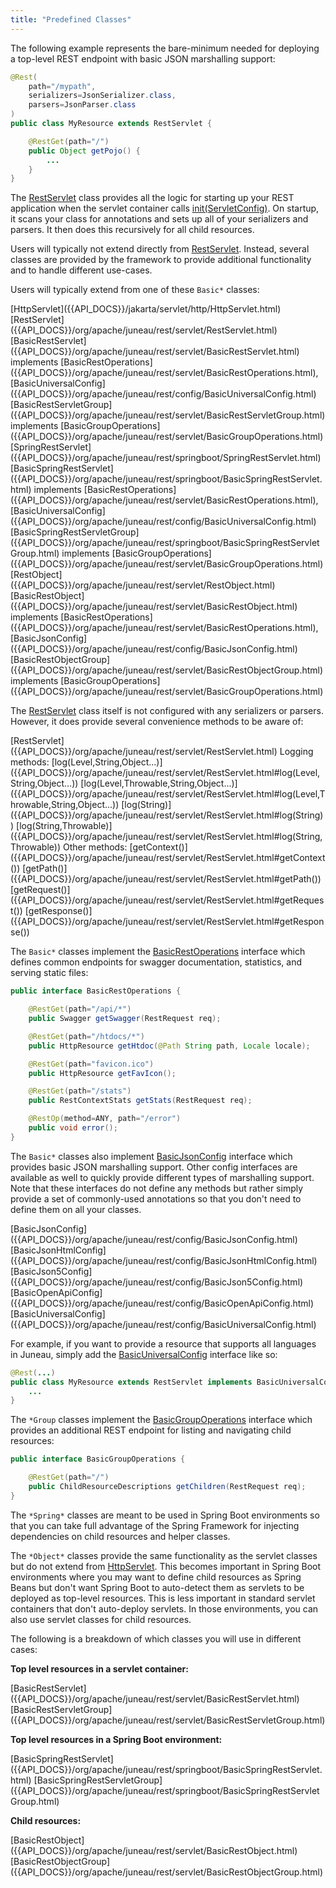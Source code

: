 ```yaml
---
title: "Predefined Classes"
---
```


The following example represents the bare-minimum needed for deploying a top-level REST endpoint with basic JSON marshalling support:

```java
@Rest(
    path="/mypath",
    serializers=JsonSerializer.class,
    parsers=JsonParser.class
)
public class MyResource extends RestServlet {

    @RestGet(path="/")
    public Object getPojo() {
        ...
    }
}
```

The [RestServlet]({{API_DOCS}}/org/apache/juneau/rest/servlet/RestServlet.html) class provides all the logic for starting up your REST application when the servlet container calls [init(ServletConfig)]({{API_DOCS}}/org/apache/juneau/rest/servlet/RestServlet.html#init(ServletConfig)).
On startup, it scans your class for annotations and sets up all of your serializers and parsers.
It then does this recursively for all child resources.

Users will typically not extend directly from [RestServlet]({{API_DOCS}}/org/apache/juneau/rest/servlet/RestServlet.html).
Instead, several classes are provided by the framework to provide additional functionality and to handle different use-cases.

Users will typically extend from one of these `Basic*` classes:

<tree>
<node-0><java-class>[HttpServlet]({{API_DOCS}}/jakarta/servlet/http/HttpServlet.html)</java-class></node-0>
<node-1><java-class>[RestServlet]({{API_DOCS}}/org/apache/juneau/rest/servlet/RestServlet.html)</java-class></node-1>
<node-2><java-class>[BasicRestServlet]({{API_DOCS}}/org/apache/juneau/rest/servlet/BasicRestServlet.html)</java-class> implements [BasicRestOperations]({{API_DOCS}}/org/apache/juneau/rest/servlet/BasicRestOperations.html), [BasicUniversalConfig]({{API_DOCS}}/org/apache/juneau/rest/config/BasicUniversalConfig.html)</node-2>
<node-3><java-class>[BasicRestServletGroup]({{API_DOCS}}/org/apache/juneau/rest/servlet/BasicRestServletGroup.html)</java-class> implements [BasicGroupOperations]({{API_DOCS}}/org/apache/juneau/rest/servlet/BasicGroupOperations.html)</node-3>
<node-2><java-class>[SpringRestServlet]({{API_DOCS}}/org/apache/juneau/rest/springboot/SpringRestServlet.html)</java-class></node-2>
<node-3><java-class>[BasicSpringRestServlet]({{API_DOCS}}/org/apache/juneau/rest/springboot/BasicSpringRestServlet.html)</java-class> implements [BasicRestOperations]({{API_DOCS}}/org/apache/juneau/rest/servlet/BasicRestOperations.html), [BasicUniversalConfig]({{API_DOCS}}/org/apache/juneau/rest/config/BasicUniversalConfig.html)</node-3>
<node-4><java-class>[BasicSpringRestServletGroup]({{API_DOCS}}/org/apache/juneau/rest/springboot/BasicSpringRestServletGroup.html)</java-class> implements [BasicGroupOperations]({{API_DOCS}}/org/apache/juneau/rest/servlet/BasicGroupOperations.html)</node-4>
<node-0><java-class>[RestObject]({{API_DOCS}}/org/apache/juneau/rest/servlet/RestObject.html)</java-class></node-0>
<node-1><java-class>[BasicRestObject]({{API_DOCS}}/org/apache/juneau/rest/servlet/BasicRestObject.html)</java-class> implements [BasicRestOperations]({{API_DOCS}}/org/apache/juneau/rest/servlet/BasicRestOperations.html), [BasicJsonConfig]({{API_DOCS}}/org/apache/juneau/rest/config/BasicJsonConfig.html)</node-1>
<node-2><java-class>[BasicRestObjectGroup]({{API_DOCS}}/org/apache/juneau/rest/servlet/BasicRestObjectGroup.html)</java-class> implements [BasicGroupOperations]({{API_DOCS}}/org/apache/juneau/rest/servlet/BasicGroupOperations.html)</node-2>
</tree>

The [RestServlet]({{API_DOCS}}/org/apache/juneau/rest/servlet/RestServlet.html) class itself is not configured with any serializers or parsers.
However, it does provide several convenience methods to be aware of:

<tree>
<node-0><java-class>[RestServlet]({{API_DOCS}}/org/apache/juneau/rest/servlet/RestServlet.html)</java-class></node-0>
<node-1>Logging methods:</node-1>
<node-2><java-method>[log(Level,String,Object...)]({{API_DOCS}}/org/apache/juneau/rest/servlet/RestServlet.html#log(Level,String,Object...))</java-method></node-2>
<node-2><java-method>[log(Level,Throwable,String,Object...)]({{API_DOCS}}/org/apache/juneau/rest/servlet/RestServlet.html#log(Level,Throwable,String,Object...))</java-method></node-2>
<node-2><java-method>[log(String)]({{API_DOCS}}/org/apache/juneau/rest/servlet/RestServlet.html#log(String))</java-method></node-2>
<node-2><java-method>[log(String,Throwable)]({{API_DOCS}}/org/apache/juneau/rest/servlet/RestServlet.html#log(String,Throwable))</java-method></node-2>
<node-1>Other methods:</node-1>
<node-2><java-method>[getContext()]({{API_DOCS}}/org/apache/juneau/rest/servlet/RestServlet.html#getContext())</java-method></node-2>
<node-2><java-method>[getPath()]({{API_DOCS}}/org/apache/juneau/rest/servlet/RestServlet.html#getPath())</java-method></node-2>
<node-2><java-method>[getRequest()]({{API_DOCS}}/org/apache/juneau/rest/servlet/RestServlet.html#getRequest())</java-method></node-2>
<node-2><java-method>[getResponse()]({{API_DOCS}}/org/apache/juneau/rest/servlet/RestServlet.html#getResponse())</java-method></node-2>
</tree>

The `Basic*` classes implement the [BasicRestOperations]({{API_DOCS}}/org/apache/juneau/rest/servlet/BasicRestOperations.html) interface which defines common endpoints for swagger documentation, statistics, and serving static files:

```java
public interface BasicRestOperations {

    @RestGet(path="/api/*")
    public Swagger getSwagger(RestRequest req);

    @RestGet(path="/htdocs/*")
    public HttpResource getHtdoc(@Path String path, Locale locale);

    @RestGet(path="favicon.ico")
    public HttpResource getFavIcon();

    @RestGet(path="/stats")
    public RestContextStats getStats(RestRequest req);

    @RestOp(method=ANY, path="/error")
    public void error();
}
```

The `Basic*` classes also implement [BasicJsonConfig]({{API_DOCS}}/org/apache/juneau/rest/config/BasicJsonConfig.html) interface which provides basic JSON marshalling support.
Other config interfaces are available as well to quickly provide different types of marshalling support.
Note that these interfaces do not define any methods but rather simply provide a set of commonly-used annotations so that you don't need to define them on all your classes.

<tree>
<node-0><java-interface>[BasicJsonConfig]({{API_DOCS}}/org/apache/juneau/rest/config/BasicJsonConfig.html)</java-interface></node-0>
<node-0><java-interface>[BasicJsonHtmlConfig]({{API_DOCS}}/org/apache/juneau/rest/config/BasicJsonHtmlConfig.html)</java-interface></node-0>
<node-0><java-interface>[BasicJson5Config]({{API_DOCS}}/org/apache/juneau/rest/config/BasicJson5Config.html)</java-interface></node-0>
<node-0><java-interface>[BasicOpenApiConfig]({{API_DOCS}}/org/apache/juneau/rest/config/BasicOpenApiConfig.html)</java-interface></node-0>
<node-0><java-interface>[BasicUniversalConfig]({{API_DOCS}}/org/apache/juneau/rest/config/BasicUniversalConfig.html)</java-interface></node-0>
</tree>

For example, if you want to provide a resource that supports all languages in Juneau, simply add the [BasicUniversalConfig]({{API_DOCS}}/org/apache/juneau/rest/config/BasicUniversalConfig.html) interface like so:

```java
@Rest(...)
public class MyResource extends RestServlet implements BasicUniversalConfig {
    ...
}
```

The `*Group` classes implement the [BasicGroupOperations]({{API_DOCS}}/org/apache/juneau/rest/servlet/BasicGroupOperations.html) interface which provides an additional REST endpoint for listing and navigating child resources:

```java
public interface BasicGroupOperations {

    @RestGet(path="/")
    public ChildResourceDescriptions getChildren(RestRequest req);
}
```

The `*Spring*` classes are meant to be used in Spring Boot environments so that you can take full advantage of the Spring Framework for injecting dependencies on child resources and helper classes.

The `*Object*` classes provide the same functionality as the servlet classes but do not extend from [HttpServlet]({{API_DOCS}}/jakarta/servlet/http/HttpServlet.html).
This becomes important in Spring Boot environments where you may want to define child resources as Spring Beans but don't want Spring Boot to auto-detect them as servlets to be deployed as top-level resources.
This is less important in standard servlet containers that don't auto-deploy servlets.
In those environments, you can also use servlet classes for child resources.

The following is a breakdown of which classes you will use in different cases:

**Top level resources in a servlet container:**

<tree>
<node-0><java-class>[BasicRestServlet]({{API_DOCS}}/org/apache/juneau/rest/servlet/BasicRestServlet.html)</java-class></node-0>
<node-0><java-class>[BasicRestServletGroup]({{API_DOCS}}/org/apache/juneau/rest/servlet/BasicRestServletGroup.html)</java-class></node-0>
</tree>

**Top level resources in a Spring Boot environment:**

<tree>
<node-0><java-class>[BasicSpringRestServlet]({{API_DOCS}}/org/apache/juneau/rest/springboot/BasicSpringRestServlet.html)</java-class></node-0>
<node-0><java-class>[BasicSpringRestServletGroup]({{API_DOCS}}/org/apache/juneau/rest/springboot/BasicSpringRestServletGroup.html)</java-class></node-0>
</tree>

**Child resources:**

<tree>
<node-0><java-class>[BasicRestObject]({{API_DOCS}}/org/apache/juneau/rest/servlet/BasicRestObject.html)</java-class></node-0>
<node-0><java-class>[BasicRestObjectGroup]({{API_DOCS}}/org/apache/juneau/rest/servlet/BasicRestObjectGroup.html)</java-class></node-0>
</tree>
